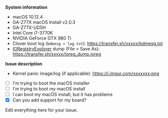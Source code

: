 **System information**
 - macOS 10.12.4
 - GA-Z77X macOS Install v2.0.3
 - GA-Z77X-UD5H
 - Intel Core i7-3770K
 - NVIDIA GeForce GTX 980 Ti
 - Clover boot log (`bdmesg > log.txt`): https://transfer.sh/xxxxx/bdmesg.txt
 - [IORegistryExplorer](https://github.com/toleda/audio_ALCInjection/blob/master/IORegistryExplorer_v2.1.zip?raw=true) dump (File > Save As): https://transfer.sh/xxxxx/ioreg_dump.ioreg

**Issue description**
 - Kernel panic image/log (if applicable): https://i.imgur.com/xxxxxxx.png
 - [ ] I'm trying to boot the macOS installer
 - [ ] I'm trying to boot my macOS install
 - [ ] I can boot my macOS install, but it has problems
 - [x] Can you add support for my board?

Edit everything here for your issue.
